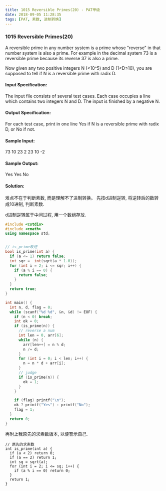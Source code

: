 ```yaml
---
title: 1015 Reversible Primes(20) - PAT甲级
date: 2018-09-05 11:28:35
tags: [PAT, 素数, 进制转换]
---
```

### 1015 Reversible Primes(20)

A reversible prime in any number system is a prime whose "reverse" in that number system is also a prime. For example in the decimal system 73 is a reversible prime because its reverse 37 is also a prime.

Now given any two positive integers N (<10^5) and D (1<D≤10), you are supposed to tell if N is a reversible prime with radix D.

#### Input Specification:
The input file consists of several test cases. Each case occupies a line which contains two integers N and D. The input is finished by a negative N.

#### Output Specification:
For each test case, print in one line Yes if N is a reversible prime with radix D, or No if not.

#### Sample Input:
73 10
23 2
23 10
-2

#### Sample Output:
Yes
Yes
No

#### Solution:

难点不在于判断素数, 而是理解不了进制转换。
先按d进制逆转, 将逆转后的数转成10进制, 判断素数.

d进制逆转属于中间过程, 用一个数组存放.

```cpp
#include <cstdio>
#include <cmath>
using namespace std;


// is_prime改进
bool is_prime(int a) {
  if (a <= 1) return false;
  int sqr =  int(sqrt(a * 1.0));
  for (int i = 2; i <= sqr; i++) {
    if (a % i == 0) {
      return false;
    }
  }
  return true;
}

int main() {
  int n, d, flag = 0;
  while (scanf("%d %d", &n, &d) != EOF) {
    if (n < 0) break;
    int ok = 0;
    if (is_prime(n)) {
      // reverse a num
      int len = 0, arr[6];
      while (n) {
        arr[len++] = n % d;
        n /= d;
      }
      for (int i = 0; i < len; i++) {
        n = n * d + arr[i];
      }
      // judge
      if (is_prime(n)) {
        ok = 1;
      }
    }

    if (flag) printf("\n");
    ok ? printf("Yes") : printf("No");
    flag = 1;
  }
  return 0;
}
```


再附上我原先的求素数版本, 以便警示自己.
```
// 原先的求素数
int is_prime(int a) {
  if (a < 2) return 0;
  if (a == 2) return 1;
  int sq = sqrt(a);
  for (int i = 2; i <= sq; i++) {
    if (a % i == 0) return 0;
  }
  return 1;
}
```
    
